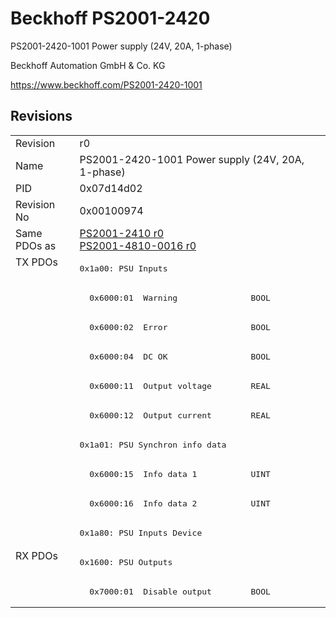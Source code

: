 # Beckhoff PS2001-2420

PS2001-2420-1001 Power supply (24V, 20A, 1-phase)

Beckhoff Automation GmbH & Co. KG

https://www.beckhoff.com/PS2001-2420-1001

## Revisions
<table>
<tr >
<td>Revision</td>
<td>r0</td>
</tr>
<tr >
<td>Name</td>
<td>PS2001-2420-1001 Power supply (24V, 20A, 1-phase)</td>
</tr>
<tr >
<td>PID</td>
<td>0x07d14d02</td>
</tr>
<tr >
<td>Revision No</td>
<td>0x00100974</td>
</tr>
<tr >
<td>Same PDOs as</td>
<td><a href="PS2001-2410">PS2001-2410 r0</a><br/><a href="PS2001-4810-0016">PS2001-4810-0016 r0</a></td>
</tr>
<tr class="txpdo pdosection">
<td rowspan=10 valign=top>TX PDOs</td>
<td><pre>0x1a00: PSU Inputs</pre></td>
<td></td>
</tr>
<tr class="txpdo">
<td><pre>  0x6000:01  Warning               BOOL</pre></td>
</tr>
<tr class="txpdo">
<td><pre>  0x6000:02  Error                 BOOL</pre></td>
</tr>
<tr class="txpdo">
<td><pre>  0x6000:04  DC OK                 BOOL</pre></td>
</tr>
<tr class="txpdo">
<td><pre>  0x6000:11  Output voltage        REAL</pre></td>
</tr>
<tr class="txpdo">
<td><pre>  0x6000:12  Output current        REAL</pre></td>
</tr>
<tr class="txpdo pdosection">
<td><pre>0x1a01: PSU Synchron info data</pre></td>
</tr>
<tr class="txpdo">
<td><pre>  0x6000:15  Info data 1           UINT</pre></td>
</tr>
<tr class="txpdo">
<td><pre>  0x6000:16  Info data 2           UINT</pre></td>
</tr>
<tr class="txpdo pdosection">
<td><pre>0x1a80: PSU Inputs Device</pre></td>
</tr>
<tr class="rxpdo pdosection">
<td rowspan=2 valign=top>RX PDOs</td>
<td><pre>0x1600: PSU Outputs</pre></td>
<td></td>
</tr>
<tr class="rxpdo">
<td><pre>  0x7000:01  Disable output        BOOL</pre></td>
</tr>
</table>
